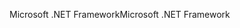 <span data-ttu-id="15e62-101">Microsoft .NET Framework</span><span class="sxs-lookup"><span data-stu-id="15e62-101">Microsoft .NET Framework</span></span>